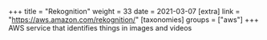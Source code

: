 +++
title = "Rekognition"
weight = 33
date = 2021-03-07
[extra]
link = "https://aws.amazon.com/rekognition/"
[taxonomies]
groups = ["aws"]
+++
AWS service that identifies things in images and videos

